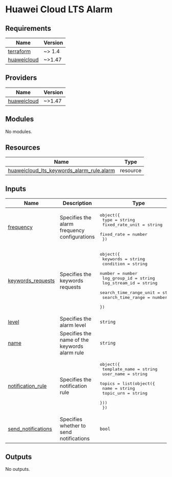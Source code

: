 # Huawei Cloud LTS Alarm
<!-- BEGIN_TF_DOCS -->
## Requirements

| Name | Version |
|------|---------|
| <a name="requirement_terraform"></a> [terraform](#requirement\_terraform) | ~> 1.4 |
| <a name="requirement_huaweicloud"></a> [huaweicloud](#requirement\_huaweicloud) | ~>1.47 |

## Providers

| Name | Version |
|------|---------|
| <a name="provider_huaweicloud"></a> [huaweicloud](#provider\_huaweicloud) | ~>1.47 |

## Modules

No modules.

## Resources

| Name | Type |
|------|------|
| [huaweicloud_lts_keywords_alarm_rule.alarm](https://registry.terraform.io/providers/huaweicloud/huaweicloud/latest/docs/resources/lts_keywords_alarm_rule) | resource |

## Inputs

| Name | Description | Type | Default | Required |
|------|-------------|------|---------|:--------:|
| <a name="input_frequency"></a> [frequency](#input\_frequency) | Specifies the alarm frequency configurations | <pre>object({<br>    type            = string<br>    fixed_rate_unit = string<br>    fixed_rate      = number<br>  })</pre> | n/a | yes |
| <a name="input_keywords_requests"></a> [keywords\_requests](#input\_keywords\_requests) | Specifies the keywords requests | <pre>object({<br>    keywords               = string<br>    condition              = string<br>    number                 = number<br>    log_group_id           = string<br>    log_stream_id          = string<br>    search_time_range_unit = string<br>    search_time_range      = number<br>  })</pre> | n/a | yes |
| <a name="input_level"></a> [level](#input\_level) | Specifies the alarm level | `string` | `"INFO"` | no |
| <a name="input_name"></a> [name](#input\_name) | Specifies the name of the keywords alarm rule | `string` | n/a | yes |
| <a name="input_notification_rule"></a> [notification\_rule](#input\_notification\_rule) | Specifies the notification rule | <pre>object({<br>    template_name = string<br>    user_name     = string<br>    topics = list(object({<br>      name      = string<br>      topic_urn = string<br>    }))<br>  })</pre> | n/a | yes |
| <a name="input_send_notifications"></a> [send\_notifications](#input\_send\_notifications) | Specifies whether to send notifications | `bool` | `true` | no |

## Outputs

No outputs.
<!-- END_TF_DOCS -->